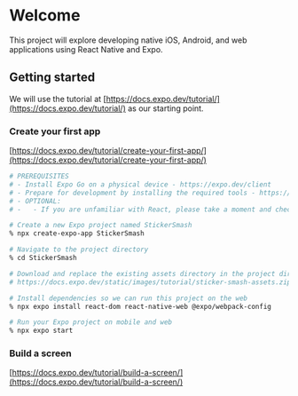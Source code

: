 # Welcome

This project will explore developing native iOS, Android, and web applications using React Native and Expo.

## Getting started

We will use the tutorial at [https://docs.expo.dev/tutorial/](https://docs.expo.dev/tutorial/) as our starting point.

### Create your first app

[https://docs.expo.dev/tutorial/create-your-first-app/](https://docs.expo.dev/tutorial/create-your-first-app/)

```sh
# PREREQUISITES
# - Install Expo Go on a physical device - https://expo.dev/client
# - Prepare for development by installing the required tools - https://docs.expo.dev/get-started/installation/#requirements
# - OPTIONAL:
# -   - If you are unfamiliar with React, please take a moment and check out the official React tutorial - https://react.dev/learn

# Create a new Expo project named StickerSmash
% npx create-expo-app StickerSmash

# Navigate to the project directory
% cd StickerSmash

# Download and replace the existing assets directory in the project directory
# https://docs.expo.dev/static/images/tutorial/sticker-smash-assets.zip

# Install dependencies so we can run this project on the web
% npx expo install react-dom react-native-web @expo/webpack-config

# Run your Expo project on mobile and web
% npx expo start
```

### Build a screen

[https://docs.expo.dev/tutorial/build-a-screen/](https://docs.expo.dev/tutorial/build-a-screen/)
